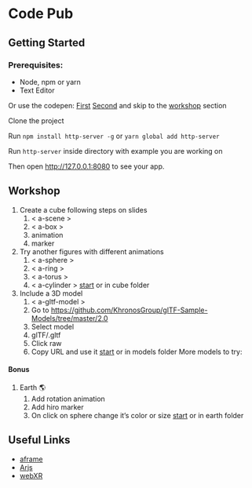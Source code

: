 # Code Pub 

## Getting Started

### Prerequisites:

- Node, npm or yarn
- Text Editor 

Or use the codepen:
[First](https://codepen.io/misshai/pen/WNeELjw)
[Second](https://codepen.io/misshai/pen/eYOqXZY)
and skip to the [workshop](#workshop) section 


Clone the project

Run `npm install http-server -g` or `yarn global add http-server`

Run `http-server` inside directory with example you are working on

Then open http://127.0.0.1:8080 to see your app.

## Workshop

1. Create a cube following steps on slides 
   1. < a-scene >
   1. < a-box >
   1. animation
   1. marker
1. Try another figures with different animations
   1. < a-sphere > 
   1. < a-ring > 
   1. < a-torus > 
   1. < a-cylinder > 
[start](https://codepen.io/misshai/pen/WNeELjw)
or in cube folder
1. Include a 3D model
   1. < a-gltf-model >
   1. Go to https://github.com/KhronosGroup/glTF-Sample-Models/tree/master/2.0
   1. Select model
   1. glTF/<model name>.gltf
   1. Click raw
   1. Copy URL and use it
[start](https://codepen.io/misshai/pen/GRKevXQ)
or in models folder
More models to try:

#### Bonus

1. Earth 🌎
   1. Add rotation animation
   1. Add hiro marker
   1. On click on sphere change it’s color or size
[start](https://codepen.io/misshai/pen/eYOqXZY)
or in earth folder

## Useful Links

- [aframe](https://aframe.io/)
- [Arjs](https://github.com/jeromeetienne/AR.js/blob/master/three.js/examples/arjs-session.html)
- [webXR](https://immersive-web.github.io/webxr-samples/)


